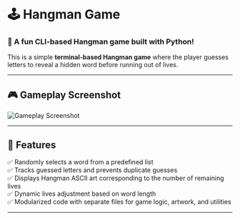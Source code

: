 # 🕹️ Hangman Game

### 🎯 A fun CLI-based Hangman game built with Python!

This is a simple **terminal-based Hangman game** where the player guesses letters to reveal a hidden word before running out of lives.

---

## 🎮 **Gameplay Screenshot**
![Gameplay Screenshot](https://drive.google.com/file/d/1AclMld8k2vQNPA_pnydhZnPXlsA2k2Yi/view?usp=sharing)

---

## 🚀 **Features**
✅ Randomly selects a word from a predefined list  
✅ Tracks guessed letters and prevents duplicate guesses  
✅ Displays Hangman ASCII art corresponding to the number of remaining lives  
✅ Dynamic lives adjustment based on word length  
✅ Modularized code with separate files for game logic, artwork, and utilities  

---



